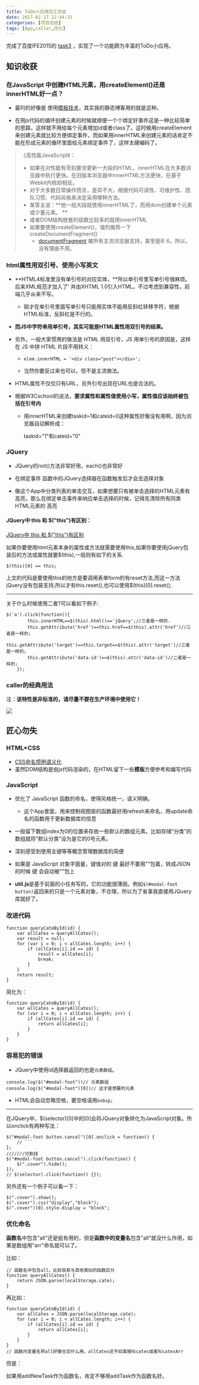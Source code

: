 ```yaml
---
title: ToDo小应用完工总结
date: 2017-02-17 22:44:31
categories: [项目总结]
tags: [App,caller,优化]
---
```


完成了百度IFE2015的 [task3](https://github.com/baidu-ife/ife/tree/master/2015_spring/task/task0003) ，实现了一个功能颇为丰富的ToDo小应用。

<!--more-->

## 知识收获

### 在JavaScript 中创建HTML元素，用createElement()还是innerHTML好一点？

- 最叼的好像是 使用[模板技术](https://github.com/xwcoder/template)，其实我的静态博客用的就是这种。

- 在用js代码的循环创建元素的时候就顺便一个个绑定好事件这是一种比较简单的思路，这样就不用给每个元素增加id或者class了。这时候用createElement来创建元素就比较方便绑定事件，而如果用innerHTML来创建元素的话肯定不能在形成元素的循环里面给元素绑定事件了，这样太硬编码了。

> 《高性能JavaScript》：
> - 如果在对性能有苛刻要求更新一大段的HTML，innerHTML在大多数浏览器中执行更快。在旧版本浏览器中innerHTML方法更快，在基于Webkit内核却相反。
> - 对于大多数日常操作而言，差异不大，根据代码可读性、可维护性、团队习惯、代码风格来决定采用哪种方法。
> - 某答主说：**他一般大段就使用innerHTML了，而用dom创建单个元素或少量元素。 **
> - 或者DOM结构嵌套的级数比较多的就用innerHTML
> - 如果要使用createElement()，强烈推荐一下createDocumentFragment()
>   - [documentFragment](https://developer.mozilla.org/zh-CN/docs/Web/API/DocumentFragment) 被所有主流浏览器支持，甚至是IE 6。所以，没有理由不用。

### html属性用双引号、使用小写英文

- **HTML4标准里没有单引号的对应实体，**所以单引号里写单引号很麻烦。后来XML规范才加入了' 并由XHTML 1.0引入HTML。不过考虑到兼容性，前端几乎从来不写。

  - 刚才在单引号里面写单引号只能用实体不能用反斜杠转移字符，根据HTML标准，反斜杠是不行的。

- **而JS中字符串用单引号，其实可能是HTML属性用双引号的结果。**

- 另外，一般大家惯用的做法是 HTML 用双引号，JS 用单引号的原因是，这样在 JS 中拼 HTML 片段不用转义：

  - `elem.innerHTML = '<div class="post"></div>';`

  - 当然你要反过来也可以，但不是主流做法。

- HTML属性不仅仅只有URL，另外引号出现在URL也是合法的。

- 根据W3Cschool的说法，**要求属性和属性值使用小写，属性值应该始终被包括在引号内**

  - 用innerHTML来创建taskid=1和cateid=0这种属性好像没有用啊，因为浏览器自动解析成：

    taskid="1"和cateid="0"

### JQuery

- JQuery的not()方法非常好用，each()也非常好


- 在绑定事件 函数中的JQuery选择器在函数触发后才会去选择对象
- 像这个App中分类列表的单击交互，如果想要只有被单击选择的HTML元素有 高亮，那么在绑定单击事件来响应单击选择的时候，记得先清除所有同类HTML元素的 高亮

#### JQuery中 this 和 $("this")有区别：

[JQuery中 this 和 $("this")有区别](http://www.jb51.net/article/57376.htm)

如果你要使用html元素本身的属性或方法就需要使用this,如果你要使用jQuery包装后的方法或属性就要$(this),一般则有如下的关系.

```
$(this)[0] == this;
```

上文的代码是要使用this的地方是要调用表单form的有reset方法,而这一方法jQuery没有包装支持,所以才有this.reset(),也可以使用$(this)[0].reset();

------

关于什么时候使用二者?可以看如下例子:

```
$('a').click(function(){
        this.innerHTML==$(this).html()=='jQuery';//三者是一样的.
        this.getAttribute('href')==this.href==$(this).attr('href')//三者是一样的;
        this.getAttribute('target')==this.target==$(this).attr('target')//三者是一样的;
        this.getAttribute('data-id')==$(this).attr('data-id')//二者是一样的;
    });
```

### caller的经典用法

注：**该特性是非标准的，请尽量不要在生产环境中使用它！**

![](http://olqa2s510.bkt.clouddn.com/caller%E7%9A%84%E7%BB%8F%E5%85%B8%E7%94%A8%E6%B3%95.png)

## 匠心勿失

### HTML+CSS

- [CSS命名惯例语义化](http://blog.bingo929.com/CSS-coding-semantic-naming.html)
- 虽然DOM结构是由js代码渲染的，在HTML留下一些**模板**方便参考和编写代码

### JavaScript

- 优化了 JavaScript 函数的命名，使得风格统一，语义明确。
  - 这个App里面，用来控制视图层的函数最好用refresh来命名，用update命名的函数用于更新数据库的信息


- 一般留下数组index为0的位置来存放一些默认的数组元素。比如存储“分类”的数组就将“默认分类”设为是它的0号元素。
- 深刻感受到使用主键等等概念管理数据库的简便
- 如果是 JavaScript 对象字面量，键值对的 键 最好不要用""包着，转成JSON的时候 键 会自动被""包上
- **util.js**是基于前面的小任务写的，它的功能很薄弱。例如`$(#modal-foot button)`返回来的只是一个元素对象，不合理，所以为了省事我直接用JQuery库就好了。

### 改进代码

```
function queryCateById(id) {
    var allCates = queryAllCates();
    var result = null;
    for (var i = 0; i < allCates.length; i++) {
        if (allCates[i].id == id) {
            result = allCates[i];
            break;
        }
    }
    return result;
}
```

简化为：

```
function queryCateById(id) {
    var allCates = queryAllCates();
    for (var i = 0; i < allCates.length; i++) {
        if (allCates[i].id == id) {
            return allCates[i];
        }
    }
}
```

### 容易犯的错误

- JQuery中使用id选择器返回的也是``元素数组``。

```
console.log($("#modal-foot"))// 元素数组
console.log($("#modal-foot")[0])// 这才是想要的元素
```

- HTML会自动忽略空格，要空格请用``&nbsp;``

------

在JQuery中，$(selector)[0]中的[0]会将JQuery对象转化为JavaScript对象。所以onclick有两种写法：

```
$("#modal-foot button.cancel")[0].onclick = function() {
	// ```
}; 
///////分割线
$("#modal-foot button.cancel").click(function() {
	$(".cover").hide();
}); 
// $(selector).click(function() {});
```

另外还有一个例子可以看一下：

```
$(".cover").show();
$(".cover").css("display","block");
$(".cover")[0].style.display = "block";
```

### 优化命名

**函数名**中包含"all"还是挺有用的，但是**函数中的变量名**包含"all"就没什么作用，如果是数组用"arr"命名就可以了。

比如：

```
// 函数名中包含all，比较容易与其他类似的函数区分
function queryAllCates() {
    return JSON.parse(localStorage.cate);
}
```

再比如：

```
function queryCateById(id) {
    var allCates = JSON.parse(localStorage.cate);
    for (var i = 0; i < allCates.length; i++) {
        if (allCates[i].id == id) {
            return allCates[i];
        }
    }
}
// 函数内变量名带all好像也没什么用。allCates还不如直接叫cates或者叫catesArr
```

但是：

如果用addNewTask作为函数名，肯定不够用addTask作为函数名好。